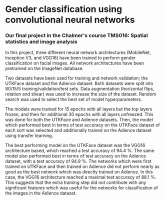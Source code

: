 # Gender classification using convolutional neural networks
### Our final project in the Chalmer's course TMS016: Spatial statistics and image analysis

In this project, three different neural network architectures (MobileNet, Inception V3, and VGG16) have been trained to perform gender classification on facial images. All network architectures have been pretrained on the ImageNet database.

Two datasets have been used for training and network validation; the UTKFace dataset and the Adience dataset. Both datasets were split into 80/15/5 training/validation/test sets. Data augmentation (horizontal flips, rotation and shear) was used to increase the size of the dataset. Random search was used to select the best set of model hyperparameters.

The models were trained for 15 epochs with all layers but the top layers frozen, and then for additional 30 epochs with all layers unfreezed. This was done for both the UTKFace and Adience datasets. Then, the model which performed best in terms of test accuracy on the UTKFace dataset of each sort was selected and additionally trained on the Adience dataset using transfer learning.

The best performing model on the UTKFace dataset was the VGG16 architecture based, which reached a test accuracy of 94.4 \%. The same model also performed best in terms of test accuracy on the Adience dataset, with a test accuracy of 94.9 \%. The networks which were first trained on UTKFace and then trained on Adience did not perform nearly as good as the best network which was directly trained on Adience. In this case, the VGG16 architecture reached a maximal test accuracy of 88.1 \%. This suggests that the extra training step did not contribute with any significant features which was useful for the networks for classification of the images in the Adience dataset.
